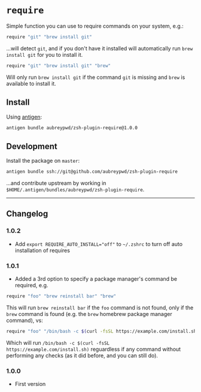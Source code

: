 # `require`

Simple function you can use to require commands on your system, e.g.:

```bash
require "git" "brew install git"
```

...will detect `git`, and if you don't have it installed will automatically run `brew install git` for you to install it.

```bash
require "git" "brew install git" "brew"
```

Will only run `brew install git` if the command `git` is missing and `brew` is available to install it.

## Install

Using [antigen](https://github.com/zsh-users/antigen):

```bash
antigen bundle aubreypwd/zsh-plugin-require@1.0.0
```

## Development

Install the package on `master`:

```bash
antigen bundle ssh://git@github.com/aubreypwd/zsh-plugin-require
```

...and contribute upstream by working in `$HOME/.antigen/bundles/aubreypwd/zsh-plugin-require`.

---

## Changelog

### 1.0.2

- Add `export REQUIRE_AUTO_INSTALL="off"` to `~/.zshrc` to turn off auto installation of requires

### 1.0.1

- Added a 3rd option to specify a package manager's command be required, e.g.

```bash
require "foo" "brew reinstall bar" "brew"
```

This will run `brew reinstall bar` if the `foo` command is not found, only if the `brew` command is found (e.g. the `brew` homebrew package manager command), vs:

```bash
require "foo" "/bin/bash -c $(curl -fsSL https://example.com/install.sh)"
```

Which will run `/bin/bash -c $(curl -fsSL https://example.com/install.sh)` reguardless if any command without performing any checks (as it did before, and you can still do).

### 1.0.0

- First version
